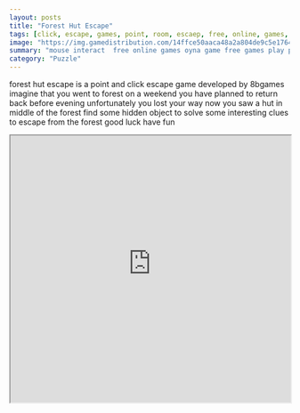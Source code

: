 ```yaml
---
layout: posts
title: "Forest Hut Escape"
tags: [click, escape, games, point, room, escaep, free, online, games, oyna, game, free, games, play, play, games]
image: "https://img.gamedistribution.com/14ffce50aaca48a2a804de9c5e1764d5.jpg"
summary: "mouse interact  free online games oyna game free games play play games"
category: "Puzzle"
---
```


forest hut escape is a point and click escape game developed by 8bgames imagine that you went to forest on a weekend you have planned to return back before evening unfortunately you lost your way now you saw a hut in middle of the forest find some hidden object to solve some interesting clues to escape from the forest good luck have fun

<iframe width="100%" height="480px;" src="https://flash.gamedistribution.com?game=14ffce50aaca48a2a804de9c5e1764d5"></iframe>